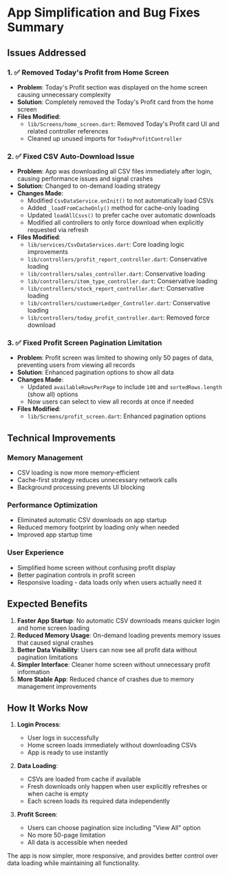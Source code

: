 # App Simplification and Bug Fixes Summary

## Issues Addressed

### 1. ✅ Removed Today's Profit from Home Screen
- **Problem**: Today's Profit section was displayed on the home screen causing unnecessary complexity
- **Solution**: Completely removed the Today's Profit card from the home screen
- **Files Modified**:
  - `lib/Screens/home_screen.dart`: Removed Today's Profit card UI and related controller references
  - Cleaned up unused imports for `TodayProfitController`

### 2. ✅ Fixed CSV Auto-Download Issue  
- **Problem**: App was downloading all CSV files immediately after login, causing performance issues and signal crashes
- **Solution**: Changed to on-demand loading strategy
- **Changes Made**:
  - Modified `CsvDataService.onInit()` to not automatically load CSVs
  - Added `_loadFromCacheOnly()` method for cache-only loading
  - Updated `loadAllCsvs()` to prefer cache over automatic downloads
  - Modified all controllers to only force download when explicitly requested via refresh
- **Files Modified**:
  - `lib/services/CsvDataServices.dart`: Core loading logic improvements
  - `lib/controllers/profit_report_controller.dart`: Conservative loading
  - `lib/controllers/sales_controller.dart`: Conservative loading  
  - `lib/controllers/item_type_controller.dart`: Conservative loading
  - `lib/controllers/stock_report_controller.dart`: Conservative loading
  - `lib/controllers/customerLedger_Controller.dart`: Conservative loading
  - `lib/controllers/today_profit_controller.dart`: Removed force download

### 3. ✅ Fixed Profit Screen Pagination Limitation
- **Problem**: Profit screen was limited to showing only 50 pages of data, preventing users from viewing all records
- **Solution**: Enhanced pagination options to show all data
- **Changes Made**:
  - Updated `availableRowsPerPage` to include `100` and `sortedRows.length` (show all) options
  - Now users can select to view all records at once if needed
- **Files Modified**:
  - `lib/Screens/profit_screen.dart`: Enhanced pagination options

## Technical Improvements

### Memory Management
- CSV loading is now more memory-efficient
- Cache-first strategy reduces unnecessary network calls
- Background processing prevents UI blocking

### Performance Optimization  
- Eliminated automatic CSV downloads on app startup
- Reduced memory footprint by loading only when needed
- Improved app startup time

### User Experience
- Simplified home screen without confusing profit display
- Better pagination controls in profit screen
- Responsive loading - data loads only when users actually need it

## Expected Benefits

1. **Faster App Startup**: No automatic CSV downloads means quicker login and home screen loading
2. **Reduced Memory Usage**: On-demand loading prevents memory issues that caused signal crashes
3. **Better Data Visibility**: Users can now see all profit data without pagination limitations
4. **Simpler Interface**: Cleaner home screen without unnecessary profit information
5. **More Stable App**: Reduced chance of crashes due to memory management improvements

## How It Works Now

1. **Login Process**: 
   - User logs in successfully
   - Home screen loads immediately without downloading CSVs
   - App is ready to use instantly

2. **Data Loading**:
   - CSVs are loaded from cache if available
   - Fresh downloads only happen when user explicitly refreshes or when cache is empty
   - Each screen loads its required data independently

3. **Profit Screen**:
   - Users can choose pagination size including "View All" option
   - No more 50-page limitation
   - All data is accessible when needed

The app is now simpler, more responsive, and provides better control over data loading while maintaining all functionality.